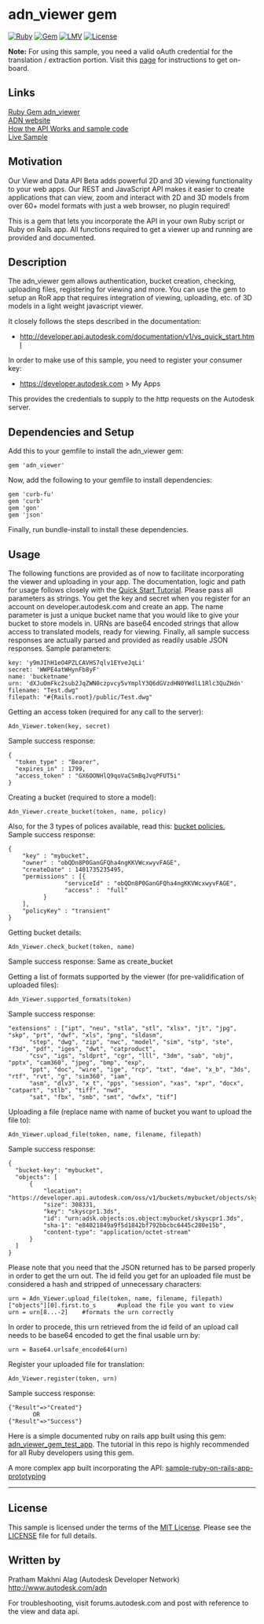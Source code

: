 # adn_viewer gem

[![Ruby](https://img.shields.io/badge/Ruby%20Version-%3E%3D%202.0.0-red.svg)](https://www.ruby-lang.org/en/)
[![Gem](https://img.shields.io/badge/Gem-1.0.0-orange.svg)](https://rubygems.org/gems/adn_viewer)
[![LMV](https://img.shields.io/badge/View%20%26%20Data%20API-v1.2.15-green.svg)](http://developer-autodesk.github.io/)
[![License](http://img.shields.io/:license-mit-blue.svg)](http://opensource.org/licenses/MIT)


<b>Note:</b> For using this sample, you need a valid oAuth credential for the translation / extraction portion.
Visit this [page](https://developer.autodesk.com) for instructions to get on-board.


## Links
[Ruby Gem adn_viewer](https://rubygems.org/gems/adn_viewer) <br />
[ADN website](https://developer.autodesk.com/) <br />
[How the API Works and sample code](https://developer.autodesk.com/api/view-and-data-api/) <br />
[Live Sample](http://developer-autodesk.github.io/LmvQuickStart/) <br />

## Motivation

Our View and Data API Beta adds powerful 2D and 3D viewing functionality to your web apps.
Our REST and JavaScript API makes it easier to create applications that can view, zoom and interact with 2D and
3D models from over 60+ model formats with just a web browser, no plugin required!

This is a gem that lets you incorporate the API in your own Ruby script or Ruby on Rails app. All functions required to get a viewer up and running are provided and documented.


## Description

The adn_viewer gem allows authentication, bucket creation, checking, uploading files, registering for viewing and more. You can use the gem to setup an RoR app that requires integration of viewing, uploading, etc. of 3D models in a light weight javascript viewer. 

It closely follows the steps described in the documentation:

* http://developer.api.autodesk.com/documentation/v1/vs_quick_start.html

In order to make use of this sample, you need to register your consumer key:

* https://developer.autodesk.com > My Apps

This provides the credentials to supply to the http requests on the Autodesk server.


## Dependencies and Setup

Add this to your gemfile to install the adn_viewer gem:
```
gem 'adn_viewer'
```

Now, add the following to your gemfile to install dependencies:
```
gem 'curb-fu'
gem 'curb'
gem 'gon'
gem 'json'
```

Finally, run bundle-install to install these dependencies.

## Usage

The following functions are provided as of now to facilitate incorporating the viewer and uploading in your app. The documentation, logic and path for usage follows closely with the [Quick Start Tutorial](http://developer.api.autodesk.com/documentation/v1/vs_quick_start.html).
Please pass all parameters as strings. You get the key and secret when you register for an account on developer.autodesk.com and create an app. The name parameter is just a unique bucket name that you would like to give your bucket to store models in. URNs are base64 encoded strings that allow access to translated models, ready for viewing. Finally, all sample success responses are actually parsed and provided as readily usable JSON responses. Sample parameters:

```
key: 'y9mJIhH1eO4PZLCAVHS7qlv1EYveJqLi'
secret: 'WWPE4atWHynFb8yF'
name: 'bucketname'
urn: 'dXJuOmFkc2sub2JqZWN0czpvcy5vYmplY3Q6dGVzdHN0YWdlL1Rlc3QuZHdn'
filename: "Test.dwg"
filepath: "#{Rails.root}/public/Test.dwg"
```


Getting an access token (required for any call to the server):
```
Adn_Viewer.token(key, secret)
```
Sample success response: 
```
{
  "token_type" : "Bearer",
  "expires_in" : 1799,
  "access_token" : "GX6OONHlQ9qoVaCSmBqJvqPFUT5i"
}
```
Creating a bucket (required to store a model):
```
Adn_Viewer.create_bucket(token, name, policy)
```
Also, for the 3 types of polices available, read this: [bucket policies.](http://adndevblog.typepad.com/cloud_and_mobile/2015/01/buckets-in-autodesk-view-and-data-api.html) <br />
Sample success response: 
```
{
    "key" : "mybucket",
    "owner" : "obQDn8P0GanGFQha4ngKKVWcxwyvFAGE",
    "createDate" : 1401735235495,
    "permissions" : [{
                "serviceId" : "obQDn8P0GanGFQha4ngKKVWcxwyvFAGE",
                "access" :  "full"
          }
    ],
    "policyKey" : "transient"
}
```
Getting bucket details:
```
Adn_Viewer.check_bucket(token, name)
```
Sample success response: Same as create_bucket

Getting a list of formats supported by the viewer (for pre-validification of uploaded files):
```
Adn_Viewer.supported_formats(token)
```
Sample success response: 
```
"extensions" : ["ipt", "neu", "stla", "stl", "xlsx", "jt", "jpg", "skp", "prt", "dwf", "xls", "png", "sldasm",
      "step", "dwg", "zip", "nwc", "model", "sim", "stp", "ste", "f3d", "pdf", "iges", "dwt", "catproduct",
      "csv", "igs", "sldprt", "cgr", "lll", "3dm", "sab", "obj", "pptx", "cam360", "jpeg", "bmp", "exp",
      "ppt", "doc", "wire", "ige", "rcp", "txt", "dae", "x_b", "3ds", "rtf", "rvt", "g", "sim360", "iam",
      "asm", "dlv3", "x_t", "pps", "session", "xas", "xpr", "docx", "catpart", "stlb", "tiff", "nwd",
      "sat", "fbx", "smb", "smt", "dwfx", "tif"]
```
Uploading a file (replace name with name of bucket you want to upload the file to):
```
Adn_Viewer.upload_file(token, name, filename, filepath)
```
Sample success response: 
```
{
  "bucket-key": "mybucket",
  "objects": [
      {
          "location": "https://developer.api.autodesk.com/oss/v1/buckets/mybucket/objects/skyscpr1.3ds",
          "size": 308331,
          "key": "skyscpr1.3ds",
          "id": "urn:adsk.objects:os.object:mybucket/skyscpr1.3ds",
          "sha-1": "e84021849a9f5d1842bf792bbcbc6445c280e15b",
          "content-type": "application/octet-stream"
      }
  ]
}
```
Please note that you need that the JSON returned has to be parsed properly in order to get the urn out.
The id feild you get for an uploaded file must be considered a hash and stripped of unnecessary characters:
```
urn = Adn_Viewer.upload_file(token, name, filename, filepath)["objects"][0].first.to_s		#upload the file you want to view
urn = urn[8...-2]    #formats the urn correctly
```
In order to procede, this urn retrieved from the id feild of an upload call needs to be base64 encoded to get the final usable urn by: 
```
urn = Base64.urlsafe_encode64(urn)
```
Register your uploaded file for translation:
```
Adn_Viewer.register(token, urn)
```
Sample success response: 
```
{"Result"=>"Created"}
       OR
{"Result"=>"Success"}
```

Here is a simple documented ruby on rails app built using this gem: [adn_viewer_gem_test_app](https://github.com/prathamalag1994/adn_viewer_gem_test_app). The tutorial in this repo is highly recommended for all Ruby developers using this gem. 

A more complex app built incorporating the API: [sample-ruby-on-rails-app-prototyping](https://github.com/Developer-Autodesk/sample-ruby-on-rails-app-prototyping)

--------

## License

This sample is licensed under the terms of the [MIT License](http://opensource.org/licenses/MIT). Please see the [LICENSE](LICENSE) file for full details.


## Written by

Pratham Makhni Alag (Autodesk Developer Network)<br />
http://www.autodesk.com/adn<br />


For troubleshooting, visit forums.autodesk.com and post with reference to the view and data api.
